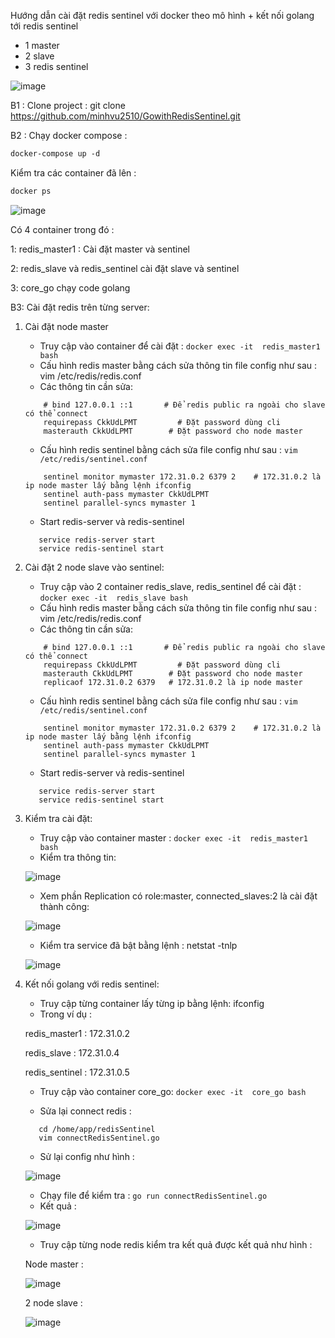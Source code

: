 Hướng dẫn cài đặt redis sentinel với docker theo mô hình + kết nối golang tới redis sentinel
+ 1 master
+ 2 slave
+ 3 redis sentinel

![image](https://user-images.githubusercontent.com/36092539/177714843-9c6de79c-6e4e-4ba6-853c-94b17792f645.png)

B1 : Clone project : git clone https://github.com/minhvu2510/GowithRedisSentinel.git

B2 : Chạy docker compose :

```markdown
docker-compose up -d

```

Kiểm tra các container đã lên :

```rust
docker ps
```

![image](https://user-images.githubusercontent.com/36092539/177716763-690568f2-94f6-4785-9bf6-9433df093577.png)

Có 4 container trong đó :

1: redis_master1 : Cài đặt master và sentinel

2: redis_slave và redis_sentinel cài đặt slave và sentinel

3: core_go chạy code golang

B3: Cài đặt redis trên từng server:

1. Cài đặt node master

    * Truy cập vào container để cài đặt : ``` docker exec -it  redis_master1 bash ```
    * Cấu hình redis master bằng cách sửa thông tin file config như sau : vim /etc/redis/redis.conf
    * Các thông tin cần sửa: 
    ``` 
        # bind 127.0.0.1 ::1       # Để redis public ra ngoài cho slave có thể connect
        requirepass CkkUdLPMT         # Đặt password dùng cli
        masterauth CkkUdLPMT        # Đặt password cho node master

     ```
    * Cấu hình redis sentinel bằng cách sửa file config như sau : ``` vim /etc/redis/sentinel.conf ```
    ``` 
        sentinel monitor mymaster 172.31.0.2 6379 2    # 172.31.0.2 là ip node master lấy bằng lệnh ifconfig
        sentinel auth-pass mymaster CkkUdLPMT
        sentinel parallel-syncs mymaster 1

     ```
    * Start redis-server và redis-sentinel
     ``` 
        service redis-server start
        service redis-sentinel start
     ```
2. Cài đặt 2 node slave vào sentinel:
    * Truy cập vào 2 container redis_slave, redis_sentinel để cài đặt : ``` docker exec -it  redis_slave bash ```
    * Cấu hình redis master bằng cách sửa thông tin file config như sau : vim /etc/redis/redis.conf
    * Các thông tin cần sửa: 
    ``` 
        # bind 127.0.0.1 ::1       # Để redis public ra ngoài cho slave có thể connect
        requirepass CkkUdLPMT         # Đặt password dùng cli
        masterauth CkkUdLPMT        # Đặt password cho node master
        replicaof 172.31.0.2 6379   # 172.31.0.2 là ip node master

     ```
    * Cấu hình redis sentinel bằng cách sửa file config như sau : ``` vim /etc/redis/sentinel.conf ```
    ``` 
        sentinel monitor mymaster 172.31.0.2 6379 2    # 172.31.0.2 là ip node master lấy bằng lệnh ifconfig
        sentinel auth-pass mymaster CkkUdLPMT
        sentinel parallel-syncs mymaster 1

     ```
    * Start redis-server và redis-sentinel
     ``` 
        service redis-server start
        service redis-sentinel start
     ```
3. Kiểm tra cài đặt:
    * Truy cập vào container master : ``` docker exec -it  redis_master1 bash ```
    * Kiểm tra thông tin:

    ![image](https://user-images.githubusercontent.com/36092539/177722782-f1b62a65-8549-4703-8544-6a7864531b18.png)

    * Xem phần Replication có role:master, connected_slaves:2 là cài đặt thành công:

    ![image](https://user-images.githubusercontent.com/36092539/177723004-20750c38-31e4-4d85-915c-df41737622ba.png)

    * Kiểm tra service đã bật bằng lệnh : netstat -tnlp 

    ![image](https://user-images.githubusercontent.com/36092539/177723534-12495f75-e85d-44ac-b2a1-c7c03a86808b.png)

4. Kết nối golang với redis sentinel:
    * Truy cập từng container lấy từng ip bằng lệnh: ifconfig
    * Trong ví dụ : 

    redis_master1 : 172.31.0.2

    redis_slave   : 172.31.0.4

    redis_sentinel : 172.31.0.5
    * Truy cập vào container core_go: ``` docker exec -it  core_go bash ```

    * Sửa lại connect redis : 
     ``` 
        cd /home/app/redisSentinel
        vim connectRedisSentinel.go
     ```
    * Sử lại config như hình :

    ![image](https://user-images.githubusercontent.com/36092539/177724493-5404a552-4b16-4b0e-b437-c7fb5b734c16.png)

    * Chạy file để kiểm tra :  ``` go run connectRedisSentinel.go ```
    * Kết quả :

    ![image](https://user-images.githubusercontent.com/36092539/177724921-eecccd74-22b4-497c-b0df-9e9496200bbc.png)
    * Truy cập từng node redis kiểm tra kết quả được kết quả như hình :

    Node master :

    ![image](https://user-images.githubusercontent.com/36092539/177725227-4c778ddf-7e66-47cc-b10c-69f9866f4a15.png)

    2 node slave :

    ![image](https://user-images.githubusercontent.com/36092539/177725398-8691b01f-9488-4522-84a6-26c132d21274.png)
